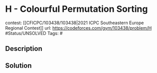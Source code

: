 # H - Colourful Permutation Sorting

contest: [[CFICPC/103438/103438|2021 ICPC Southeastern Europe Regional Contest]]
url: https://codeforces.com/gym/103438/problem/H
#Status/UNSOLVED
Tags: #

## Description

## Solution

